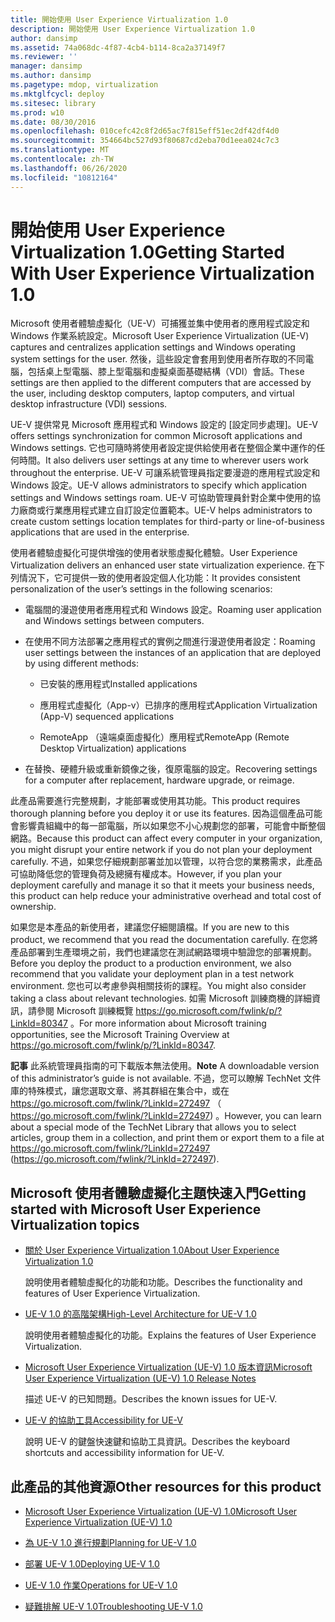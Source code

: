 ```yaml
---
title: 開始使用 User Experience Virtualization 1.0
description: 開始使用 User Experience Virtualization 1.0
author: dansimp
ms.assetid: 74a068dc-4f87-4cb4-b114-8ca2a37149f7
ms.reviewer: ''
manager: dansimp
ms.author: dansimp
ms.pagetype: mdop, virtualization
ms.mktglfcycl: deploy
ms.sitesec: library
ms.prod: w10
ms.date: 08/30/2016
ms.openlocfilehash: 010cefc42c8f2d65ac7f815eff51ec2df42df4d0
ms.sourcegitcommit: 354664bc527d93f80687cd2eba70d1eea024c7c3
ms.translationtype: MT
ms.contentlocale: zh-TW
ms.lasthandoff: 06/26/2020
ms.locfileid: "10812164"
---
```

# <span data-ttu-id="6926a-103">開始使用 User Experience Virtualization 1.0</span><span class="sxs-lookup"><span data-stu-id="6926a-103">Getting Started With User Experience Virtualization 1.0</span></span>


<span data-ttu-id="6926a-104">Microsoft 使用者體驗虛擬化（UE-V）可捕獲並集中使用者的應用程式設定和 Windows 作業系統設定。</span><span class="sxs-lookup"><span data-stu-id="6926a-104">Microsoft User Experience Virtualization (UE-V) captures and centralizes application settings and Windows operating system settings for the user.</span></span> <span data-ttu-id="6926a-105">然後，這些設定會套用到使用者所存取的不同電腦，包括桌上型電腦、膝上型電腦和虛擬桌面基礎結構（VDI）會話。</span><span class="sxs-lookup"><span data-stu-id="6926a-105">These settings are then applied to the different computers that are accessed by the user, including desktop computers, laptop computers, and virtual desktop infrastructure (VDI) sessions.</span></span>

<span data-ttu-id="6926a-106">UE-V 提供常見 Microsoft 應用程式和 Windows 設定的 [設定同步處理]。</span><span class="sxs-lookup"><span data-stu-id="6926a-106">UE-V offers settings synchronization for common Microsoft applications and Windows settings.</span></span> <span data-ttu-id="6926a-107">它也可隨時將使用者設定提供給使用者在整個企業中運作的任何時間。</span><span class="sxs-lookup"><span data-stu-id="6926a-107">It also delivers user settings at any time to wherever users work throughout the enterprise.</span></span> <span data-ttu-id="6926a-108">UE-V 可讓系統管理員指定要漫遊的應用程式設定和 Windows 設定。</span><span class="sxs-lookup"><span data-stu-id="6926a-108">UE-V allows administrators to specify which application settings and Windows settings roam.</span></span> <span data-ttu-id="6926a-109">UE-V 可協助管理員針對企業中使用的協力廠商或行業應用程式建立自訂設定位置範本。</span><span class="sxs-lookup"><span data-stu-id="6926a-109">UE-V helps administrators to create custom settings location templates for third-party or line-of-business applications that are used in the enterprise.</span></span>

<span data-ttu-id="6926a-110">使用者體驗虛擬化可提供增強的使用者狀態虛擬化體驗。</span><span class="sxs-lookup"><span data-stu-id="6926a-110">User Experience Virtualization delivers an enhanced user state virtualization experience.</span></span> <span data-ttu-id="6926a-111">在下列情況下，它可提供一致的使用者設定個人化功能：</span><span class="sxs-lookup"><span data-stu-id="6926a-111">It provides consistent personalization of the user’s settings in the following scenarios:</span></span>

-   <span data-ttu-id="6926a-112">電腦間的漫遊使用者應用程式和 Windows 設定。</span><span class="sxs-lookup"><span data-stu-id="6926a-112">Roaming user application and Windows settings between computers.</span></span>

-   <span data-ttu-id="6926a-113">在使用不同方法部署之應用程式的實例之間進行漫遊使用者設定：</span><span class="sxs-lookup"><span data-stu-id="6926a-113">Roaming user settings between the instances of an application that are deployed by using different methods:</span></span>

    -   <span data-ttu-id="6926a-114">已安裝的應用程式</span><span class="sxs-lookup"><span data-stu-id="6926a-114">Installed applications</span></span>

    -   <span data-ttu-id="6926a-115">應用程式虛擬化（App-v）已排序的應用程式</span><span class="sxs-lookup"><span data-stu-id="6926a-115">Application Virtualization (App-V) sequenced applications</span></span>

    -   <span data-ttu-id="6926a-116">RemoteApp （遠端桌面虛擬化）應用程式</span><span class="sxs-lookup"><span data-stu-id="6926a-116">RemoteApp (Remote Desktop Virtualization) applications</span></span>

-   <span data-ttu-id="6926a-117">在替換、硬體升級或重新鏡像之後，復原電腦的設定。</span><span class="sxs-lookup"><span data-stu-id="6926a-117">Recovering settings for a computer after replacement, hardware upgrade, or reimage.</span></span>

<span data-ttu-id="6926a-118">此產品需要進行完整規劃，才能部署或使用其功能。</span><span class="sxs-lookup"><span data-stu-id="6926a-118">This product requires thorough planning before you deploy it or use its features.</span></span> <span data-ttu-id="6926a-119">因為這個產品可能會影響貴組織中的每一部電腦，所以如果您不小心規劃您的部署，可能會中斷整個網路。</span><span class="sxs-lookup"><span data-stu-id="6926a-119">Because this product can affect every computer in your organization, you might disrupt your entire network if you do not plan your deployment carefully.</span></span> <span data-ttu-id="6926a-120">不過，如果您仔細規劃部署並加以管理，以符合您的業務需求，此產品可協助降低您的管理負荷及總擁有權成本。</span><span class="sxs-lookup"><span data-stu-id="6926a-120">However, if you plan your deployment carefully and manage it so that it meets your business needs, this product can help reduce your administrative overhead and total cost of ownership.</span></span>

<span data-ttu-id="6926a-121">如果您是本產品的新使用者，建議您仔細閱讀檔。</span><span class="sxs-lookup"><span data-stu-id="6926a-121">If you are new to this product, we recommend that you read the documentation carefully.</span></span> <span data-ttu-id="6926a-122">在您將產品部署到生產環境之前，我們也建議您在測試網路環境中驗證您的部署規劃。</span><span class="sxs-lookup"><span data-stu-id="6926a-122">Before you deploy the product to a production environment, we also recommend that you validate your deployment plan in a test network environment.</span></span> <span data-ttu-id="6926a-123">您也可以考慮參與相關技術的課程。</span><span class="sxs-lookup"><span data-stu-id="6926a-123">You might also consider taking a class about relevant technologies.</span></span> <span data-ttu-id="6926a-124">如需 Microsoft 訓練商機的詳細資訊，請參閱 Microsoft 訓練概覽 <https://go.microsoft.com/fwlink/p/?LinkId=80347> 。</span><span class="sxs-lookup"><span data-stu-id="6926a-124">For more information about Microsoft training opportunities, see the Microsoft Training Overview at <https://go.microsoft.com/fwlink/p/?LinkId=80347>.</span></span>

<span data-ttu-id="6926a-125">**記事** 此系統管理員指南的可下載版本無法使用。</span><span class="sxs-lookup"><span data-stu-id="6926a-125">**Note** A downloadable version of this administrator’s guide is not available.</span></span> <span data-ttu-id="6926a-126">不過，您可以瞭解 TechNet 文件庫的特殊模式，讓您選取文章、將其群組在集合中，或在 <https://go.microsoft.com/fwlink/?LinkId=272497> （ https://go.microsoft.com/fwlink/?LinkId=272497) 。</span><span class="sxs-lookup"><span data-stu-id="6926a-126">However, you can learn about a special mode of the TechNet Library that allows you to select articles, group them in a collection, and print them or export them to a file at <https://go.microsoft.com/fwlink/?LinkId=272497> (https://go.microsoft.com/fwlink/?LinkId=272497).</span></span>

 

## <span data-ttu-id="6926a-127">Microsoft 使用者體驗虛擬化主題快速入門</span><span class="sxs-lookup"><span data-stu-id="6926a-127">Getting started with Microsoft User Experience Virtualization topics</span></span>


-   [<span data-ttu-id="6926a-128">關於 User Experience Virtualization 1.0</span><span class="sxs-lookup"><span data-stu-id="6926a-128">About User Experience Virtualization 1.0</span></span>](about-user-experience-virtualization-10.md)

    <span data-ttu-id="6926a-129">說明使用者體驗虛擬化的功能和功能。</span><span class="sxs-lookup"><span data-stu-id="6926a-129">Describes the functionality and features of User Experience Virtualization.</span></span>

-   [<span data-ttu-id="6926a-130">UE-V 1.0 的高階架構</span><span class="sxs-lookup"><span data-stu-id="6926a-130">High-Level Architecture for UE-V 1.0</span></span>](high-level-architecture-for-ue-v-10.md)

    <span data-ttu-id="6926a-131">說明使用者體驗虛擬化的功能。</span><span class="sxs-lookup"><span data-stu-id="6926a-131">Explains the features of User Experience Virtualization.</span></span>

-   [<span data-ttu-id="6926a-132">Microsoft User Experience Virtualization (UE-V) 1.0 版本資訊</span><span class="sxs-lookup"><span data-stu-id="6926a-132">Microsoft User Experience Virtualization (UE-V) 1.0 Release Notes</span></span>](microsoft-user-experience-virtualization--ue-v--10-release-notes.md)

    <span data-ttu-id="6926a-133">描述 UE-V 的已知問題。</span><span class="sxs-lookup"><span data-stu-id="6926a-133">Describes the known issues for UE-V.</span></span>

-   [<span data-ttu-id="6926a-134">UE-V 的協助工具</span><span class="sxs-lookup"><span data-stu-id="6926a-134">Accessibility for UE-V</span></span>](accessibility-for-ue-v.md)

    <span data-ttu-id="6926a-135">說明 UE-V 的鍵盤快速鍵和協助工具資訊。</span><span class="sxs-lookup"><span data-stu-id="6926a-135">Describes the keyboard shortcuts and accessibility information for UE-V.</span></span>

## <span data-ttu-id="6926a-136">此產品的其他資源</span><span class="sxs-lookup"><span data-stu-id="6926a-136">Other resources for this product</span></span>


-   [<span data-ttu-id="6926a-137">Microsoft User Experience Virtualization (UE-V) 1.0</span><span class="sxs-lookup"><span data-stu-id="6926a-137">Microsoft User Experience Virtualization (UE-V) 1.0</span></span>](index.md)

-   [<span data-ttu-id="6926a-138">為 UE-V 1.0 進行規劃</span><span class="sxs-lookup"><span data-stu-id="6926a-138">Planning for UE-V 1.0</span></span>](planning-for-ue-v-10.md)

-   [<span data-ttu-id="6926a-139">部署 UE-V 1.0</span><span class="sxs-lookup"><span data-stu-id="6926a-139">Deploying UE-V 1.0</span></span>](deploying-ue-v-10.md)

-   [<span data-ttu-id="6926a-140">UE-V 1.0 作業</span><span class="sxs-lookup"><span data-stu-id="6926a-140">Operations for UE-V 1.0</span></span>](operations-for-ue-v-10.md)

-   [<span data-ttu-id="6926a-141">疑難排解 UE-V 1.0</span><span class="sxs-lookup"><span data-stu-id="6926a-141">Troubleshooting UE-V 1.0</span></span>](troubleshooting-ue-v-10.md)

 

 





